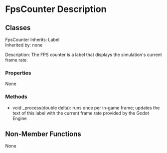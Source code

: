 # FpsCounter Description

## Classes

FpsCounter
Inherits: Label  
Inherited by: none

Description: The FPS counter is a label that displays the simulation's current frame rate.

### Properties
None

### Methods
- void _process(double delta): runs once per in-game frame; updates the text of this label with the current frame rate provided by the Godot Engine

## Non-Member Functions
None
